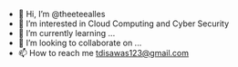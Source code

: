 - 👋 Hi, I’m @theeteealles
- 👀 I’m interested in Cloud Computing and Cyber Security
- 🌱 I’m currently learning ...
- 💞️ I’m looking to collaborate on ...
- 📫 How to reach me tdisawas123@gmail.com

<!---
theeteealles/theeteealles is a ✨ special ✨ repository because its `README.md` (this file) appears on your GitHub profile.
You can click the Preview link to take a look at your changes.
--->
